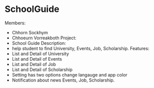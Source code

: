 # SchoolGuide
Members:
  - Chhorn Sockhym
  - Chhoeurn Vorreakboth
Project:
  - School Guide
Description:
  - help student to find University, Events, Job, Scholarship.
Features:
  - List and Detail of University
  - List and Detail of Events
  - List and Detail of Job
  - List and Detail of Scholarship
  - Setting has two options change langauge and app color
  - Notification about news Events, Job, Scholarship.
